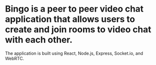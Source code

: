 # Bingo is a peer to peer video chat application that allows users to create and join rooms to video chat with each other.

The application is built using React, Node.js, Express, Socket.io, and WebRTC.
